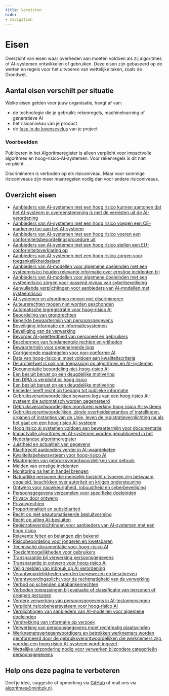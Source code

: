 ```yaml
---
title: Vereisten
hide:
- navigation
---
```

# Eisen
Overzicht van eisen waar overheden aan moeten voldoen als zij algoritmes of AI-systemen ontwikkelen of gebruiken. Deze eisen zijn gebaseerd op de wetten en regels voor het uitvoeren van wettelijke taken, zoals de Grondwet.

## Aantal eisen verschilt per situatie
Welke eisen gelden voor jouw organisatie, hangt af van:
- de technologie die je gebruikt: rekenregels, machinelearning of generatieve AI
- het risiconiveau van je product
- de [fase in de levenscyclus](https://minbzk.github.io/Algoritmekader/levenscyclus/) van je project

### Voorbeelden
Publiceren in het Algoritmeregister is alleen verplicht voor impactvolle algoritmes en hoog-risico-AI-systemen. Voor rekenregels is dit niet verplicht.

Discrimineren is verboden op elk risiconiveau. Maar voor sommige risiconiveaus zijn meer maatregelen nodig dan voor andere risiconiveaus.

## Overzicht eisen
- [Aanbieders van AI-systemen met een hoog risico kunnen aantonen dat het AI-systeem in overeenstemming is met de vereisten uit de AI-verordening](https://minbzk.github.io/Algoritmekader/vereisten/aantoonbaarheid_vereisten_hoog_risico/)
- [Aanbieders van AI-systemen met een hoog risico voegen een CE-markering toe aan het AI-systeem](https://minbzk.github.io/Algoritmekader/vereisten/CE_markering_hoog_risico/index.html)
- [Aanbieders van AI-systemen met een hoog risico voeren een conformiteitsbeoordelingsprocedure uit](https://minbzk.github.io/Algoritmekader/vereisten/conformiteitsbeoordelingsprocedure_hoog_risico/index.html)
- [Aanbieders van AI-systemen met een hoog risico stellen een EU-conformiteitsverklaring op](https://minbzk.github.io/Algoritmekader/vereisten/EU_conformiteitsverklaring_hoog_risico/index.html)
- [Aanbieders van AI-systemen met een hoog risico zorgen voor toegankelijkheidseisen](https://minbzk.github.io/Algoritmekader/vereisten/toegankelijkheidseisen_hoog_risico/index.html)
- [Aanbieders van AI-modellen voor algemene doeleinden met een systeemrisico houden relevante informatie over ernstige incidenten bij](https://minbzk.github.io/Algoritmekader/vereisten/ai_modellen_algemene_doeleinden_syteemrisico_informatie_ernstige_incidenten/index.html)
- [Aanbieders van AI-modellen voor algemene doeleinden met een systeemrisico zorgen voor passend niveau van cyberbeveiliging](https://minbzk.github.io/Algoritmekader/vereisten/ai_modellen_algemene_doeleinden_syteemrisico_cyberbeveiliging/index.html)
- [Aanvullende verplichtingen voor aanbieders van AI-modellen met systeemrisico](https://minbzk.github.io/Algoritmekader/vereisten/verplichtingen_van_aanbieders_van_ai_modellen_voor_algemene_doeleinden_met_systeemrisico/index.html)
- [AI-systemen en algoritmes mogen niet discrimineren](https://minbzk.github.io/Algoritmekader/vereisten/non_discriminatie/index.html)
- [Auteursrechten mogen niet worden geschonden](https://minbzk.github.io/Algoritmekader/vereisten/auteursrechten/index.html)
- [Automatische logregistratie voor hoog-risico AI](https://minbzk.github.io/Algoritmekader/vereisten/automatische_logregistratie/index.html)
- [Beoordeling van grondrechten](https://minbzk.github.io/Algoritmekader/vereisten/beoordelen_gevolgen_voor_grondrechten/index.html)
- [Beperkte bewaartermijn van persoonsgegevens](https://minbzk.github.io/Algoritmekader/vereisten/beperkte_bewaartermijn_van_persoonsgegevens/index.html)
- [Beveiliging informatie en informatiesystemen](https://minbzk.github.io/Algoritmekader/vereisten/beveiliging_informatie_en_informatiesystemen/index.html)
- [Beveiliging van de verwerking](https://minbzk.github.io/Algoritmekader/vereisten/beveiliging_van_verwerking/index.html)
- [Bevorder AI-geletterdheid van personeel en gebruikers](https://minbzk.github.io/Algoritmekader/vereisten/bevorder_ai_geletterdheid_personeel/index.html)
- [Beschermen van fundamentele rechten en vrijheden](https://minbzk.github.io/Algoritmekader/vereisten/fundamentele_rechten/index.html)
- [Bewaartermijn voor gegenereerde logs](https://minbzk.github.io/Algoritmekader/vereisten/bewaartermijn_voor_gegenereerde_logs/index.html)
- [Corrigerende maatregelen voor non-conforme AI](https://minbzk.github.io/Algoritmekader/vereisten/corrigerende_maatregelen_voor_non_conforme_ai/index.html)
- [Data van hoog-risico ai moet voldoen aan kwaliteitscriteria](https://minbzk.github.io/Algoritmekader/vereisten/kwaliteitscriteria_voor_data/index.html)
- [De archiefwet is ook van toepassing op algoritmes en AI-systemen](https://minbzk.github.io/Algoritmekader/vereisten/archiefwet/index.html)
- [Documentatie beoordeling niet-hoog-risico AI](https://minbzk.github.io/Algoritmekader/vereisten/documentatie_beoordeling_niet_hoog_risico_ai/index.html)
- [Een besluit berust op een deugdelijke motivering](https://minbzk.github.io/Algoritmekader/vereisten/motiveringsbeginsel/index.html)
- [Een DPIA is verplicht bij hoog risico](https://minbzk.github.io/Algoritmekader/vereisten/dpia_verplicht_bij_hoog_risico/index.html)
- [Een besluit berust op een deugdelijke motivering](https://minbzk.github.io/Algoritmekader/vereisten/motiveringsbeginsel/index.html)
- [Eenieder heeft recht op toegang tot publieke informatie](https://minbzk.github.io/Algoritmekader/vereisten/recht_op_toegang_tot_publieke_informatie/index.html)
- [Gebruiksverantwoordelijken bewaren logs van een hoog risico AI-systeem die automatisch worden gegenereerd](https://minbzk.github.io/Algoritmekader/vereisten/gebruiksverantwoordelijken_bewaren_automatisch_gegenereerde_logs/index.html)
- [Gebruiksverantwoordelijken monitoren werking hoog risico AI-systeem](https://minbzk.github.io/Algoritmekader/vereisten/gebruiksverantwoordelijken_monitoren_werking_hoog_risico_AI-systeem/index.html)
- [Gebruiksverantwoordelijken, zijnde overheidsinstanties of instellingen, organen of instanties van de Unie, leven de registratieverplichting na als het gaat om een hoog risico AI-systeem](https://minbzk.github.io/Algoritmekader/vereisten/gebruiksverantwoordelijken_leven_registratieverplichting_na/index.html)
- [Hoog risico ai systemen voldoen aan bewaartermijn voor documentatie](https://minbzk.github.io/Algoritmekader/vereisten/bewaartermijn_voor_documentatie/index.html)
- [Impactvolle algoritmes en AI-systemen worden gepubliceerd in het Nederlandse algoritmeregister](https://minbzk.github.io/Algoritmekader/vereisten/algoritmeregister/index.html)
- [Juistheid en actualiteit van gegevens](https://minbzk.github.io/Algoritmekader/vereisten/juistheid_en_actualiteit_van_persoonsgegevens/index.html)
- [Klachtrecht aanbieders verder in AI-waardeketen](https://minbzk.github.io/Algoritmekader/vereisten/recht_klacht_indienen_bij_ai_bureau/index.html)
- [Kwaliteitsbeheersysteem voor hoog-risico AI](https://minbzk.github.io/Algoritmekader/vereisten/kwaliteitsbeheersysteem_voor_hoog_risico_ai/index.html)
- [Maatregelen van gebruiksverantwoordelijken voor gebruik](https://minbzk.github.io/Algoritmekader/vereisten/maatregelen_van_gebruiksverantwoordelijken_voor_gebruik/index.html)
- [Melden van ernstige incidenten](https://minbzk.github.io/Algoritmekader/vereisten/melding_ernstige_incidenten/index.html)
- [Monitoring na het in handel brengen](https://minbzk.github.io/Algoritmekader/vereisten/monitoring_na_het_in_de_handel_brengen/index.html)
- [Natuurlijke personen die menselijk toezicht uitvoeren zijn bekwaam, opgeleid, beschikken over autoriteit en krijgen ondersteuning](https://minbzk.github.io/Algoritmekader/vereisten/gebruiksverantwoordelijken_menselijk_toezicht_natuurlijke_personen/index.html)
- [Ontwerp voor nauwkeurigheid, robuustheid en cyberbeveiliging](https://minbzk.github.io/Algoritmekader/vereisten/ontwerp_voor_nauwkeurigheid_robuustheid_en_cyberbeveiliging/index.html)
- [Persoonsgegevens verzamelen voor specifieke doeleinden](https://minbzk.github.io/Algoritmekader/vereisten/minimale_verwerking_van_persoonsgegevens/index.html)
- [Privacy door ontwerp](https://minbzk.github.io/Algoritmekader/vereisten/privacy_bij_ontwerp_bij_verwerking_van_persoonsgegevens/index.html)
- [Privacyrechten](https://minbzk.github.io/Algoritmekader/vereisten/inroepen_privacyrecht_bij_verwerking_persoonsgegevens/index.html)
- [Proportionaliteit en subsidiariteit](https://minbzk.github.io/Algoritmekader/vereisten/beginsel_van_proportionaliteit_en_subsidiariteit/index.html)
- [Recht op niet geautomatiseerde besluitvorming](https://minbzk.github.io/Algoritmekader/vereisten/recht_op_niet_geautomatiseerd_besluitvorming/index.html)
- [Recht op uitleg AI-besluiten](https://minbzk.github.io/Algoritmekader/vereisten/Recht_of_uitleg_AI-besluiten/index.html)
- [Registratieverplichtingen voor aanbieders van AI-systemen met een hoog risico](https://minbzk.github.io/Algoritmekader/vereisten/registratieverplichtingen_hoog_risico/index.html)
- [Relevante feiten en belangen zijn bekend](https://minbzk.github.io/Algoritmekader/vereisten/zorgvuldigheidsbeginsel/index.html)
- [Risicobeoordeling voor jongeren en kwetsbaren](https://minbzk.github.io/Algoritmekader/vereisten/risicobeoordeling_voor_jongeren_en_kwetsbaren/index.html)
- [Technische documentatie voor hoog-risico AI](https://minbzk.github.io/Algoritmekader/vereisten/technische_documentatie_voor_hoog_risico_ai/index.html)
- [Toezichtmogelijkheden voor gebruikers](https://minbzk.github.io/Algoritmekader/vereisten/toezichtmogelijkheden_voor_gebruikers/index.html)
- [Transparantie bij verwerking persoonsgegevens](https://minbzk.github.io/Algoritmekader/vereisten/transparantie_bij_verwerken_persoonsgegevens/index.html)
- [Transparantie in ontwerp voor hoog-risico AI](https://minbzk.github.io/Algoritmekader/vereisten/transparantie/index.html)
- [Veilig melden van inbreuk op AI verordening](https://minbzk.github.io/Algoritmekader/vereisten/recht_op_uitleg_ai_besluiten/index.html)
- [Verantwoordelijkheden worden toegewezen en beschreven](https://minbzk.github.io/Algoritmekader/vereisten/beschrijven_en_toewijzen_van_verantwoordelijkheden_bij_verwerking_persoonsgegevens/index.html)
- [Verantwoordingsplicht voor de rechtmatigheid van de verwerking](https://minbzk.github.io/Algoritmekader/vereisten/verantwoordingsplicht_rechtmatigheid/index.html)
- [Verbod op schenden databankenrechten](https://minbzk.github.io/Algoritmekader/vereisten/databankenwet/index.html)
- [Verboden toepassingen bij evaluatie of classificatie van personen of groepen personen](https://minbzk.github.io/Algoritmekader/vereisten/verboden_toepassingen_evaluatie_of_classificatie_natuurlijke_personen_of_groepen_personen/index.html)
- [Verdere verwerking van persoonsgegevens in AI-testomgevingen](https://minbzk.github.io/Algoritmekader/vereisten/verdere_verwerking_van_persoonsgegevens_in_ai_testomgevingen/index.html)
- [Verplicht risicobeheersysteem voor hoog-risico AI](https://minbzk.github.io/Algoritmekader/vereisten/verplicht_risicobeheersysteem_voor_hoog_risico_ai/index.html)
- [Verplichtingen van aanbieders van AI-modellen voor algemene doeleinden](https://minbzk.github.io/Algoritmekader/vereisten/Verplichtingen_van_aanbieders_van_ai_modellen_voor_algemene_doeleinden_/index.html)
- [Verstrekking van informatie op verzoek](https://minbzk.github.io/Algoritmekader/vereisten/verstrekking_van_informatie_op_verzoek/index.html)
- [Verwerking van persoonsgegevens moet rechtmatig plaatsvinden](https://minbzk.github.io/Algoritmekader/vereisten/persoonsgegevens_worden_rechtmatig_verwerkt/index.html)
- [Werknemersvertegenwoordigers en betrokken werknemers worden geïnformeerd door de gebruiksverantwoordelijken die werknemers zijn, voordat een hoog risico AI-systeem wordt ingezet](https://minbzk.github.io/Algoritmekader/vereisten/werknemersvertegenwoordigers_en_betrokken_werknemers_worden_ge%C3%AFnformeerd_inzet_hoog_risico_AI/index.html)
- [Wettelijke uitzondering nodig voor verwerken bijzondere categorieën persoonsgegevens](https://minbzk.github.io/Algoritmekader/vereisten/wettelijke_verwerking_van_gevoelige_gegevens/index.html)

## Help ons deze pagina te verbeteren
Deel je idee, suggestie of opmerking via [GitHub](https://github.com/MinBZK/Algoritmekader/edit/main/docs/vereisten/index.md) of mail ons via [algoritmes@minbzk.nl](mailto:algoritmes@minbzk.nl).
